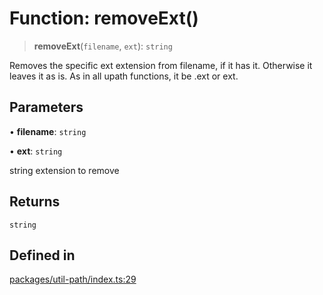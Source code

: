 # Function: removeExt()

> **removeExt**(`filename`, `ext`): `string`

Removes the specific ext extension from filename, if it has it. Otherwise it leaves it as is. As in all upath functions, it be .ext or ext.

## Parameters

• **filename**: `string`

• **ext**: `string`

string extension to remove

## Returns

`string`

## Defined in

[packages/util-path/index.ts:29](https://github.com/andreisergiu98/baeta/blob/4c16a2c8fa14b6d48e42b6a2c2893542bd64b987/packages/util-path/index.ts#L29)
